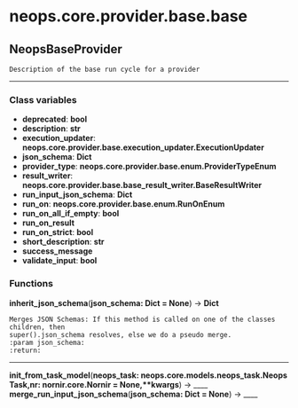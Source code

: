 # neops.core.provider.base.base
## NeopsBaseProvider
```
Description of the base run cycle for a provider
```
----------
### Class variables
- **deprecated**: __bool__
- **description**: __str__
- **execution_updater**: __neops.core.provider.base.execution_updater.ExecutionUpdater__
- **json_schema**: __Dict__
- **provider_type**: __neops.core.provider.base.enum.ProviderTypeEnum__
- **result_writer**: __neops.core.provider.base.base_result_writer.BaseResultWriter__
- **run_input_json_schema**: __Dict__
- **run_on**: __neops.core.provider.base.enum.RunOnEnum__
- **run_on_all_if_empty**: __bool__
- **run_on_result**
- **run_on_strict**: __bool__
- **short_description**: __str__
- **success_message**
- **validate_input**: __bool__
### Functions
**inherit_json_schema**(__json_schema: Dict = None__) -> __Dict__
```
Merges JSON Schemas: If this method is called on one of the classes children, then
super().json_schema resolves, else we do a pseudo merge.
:param json_schema:
:return:
```
----------
**init_from_task_model**(__neops_task: neops.core.models.neops_task.NeopsTask,nr: nornir.core.Nornir = None,**kwargs__) -> ____
**merge_run_input_json_schema**(__json_schema: Dict = None__) -> ____